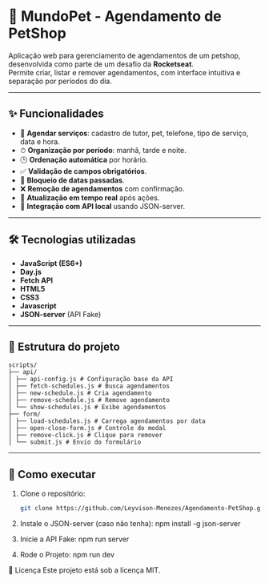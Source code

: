 # 🐾 MundoPet - Agendamento de PetShop

Aplicação web para gerenciamento de agendamentos de um petshop, desenvolvida como parte de um desafio da **Rocketseat**.  
Permite criar, listar e remover agendamentos, com interface intuitiva e separação por períodos do dia.

---

## ✨ Funcionalidades

- 📅 **Agendar serviços**: cadastro de tutor, pet, telefone, tipo de serviço, data e hora.
- ⏱ **Organização por período**: manhã, tarde e noite.
- 🕒 **Ordenação automática** por horário.
- ✅ **Validação de campos obrigatórios**.
- 🚫 **Bloqueio de datas passadas**.
- ❌ **Remoção de agendamentos** com confirmação.
- 🔄 **Atualização em tempo real** após ações.
- 📡 **Integração com API local** usando JSON-server.

---

## 🛠 Tecnologias utilizadas

- **JavaScript (ES6+)**
- **Day.js**
- **Fetch API**
- **HTML5**
- **CSS3**
- **Javascript**
- **JSON-server** (API Fake)

---

## 📂 Estrutura do projeto

```
scripts/
├── api/
│ ├── api-config.js # Configuração base da API
│ ├── fetch-schedules.js # Busca agendamentos
│ ├── new-schedule.js # Cria agendamento
│ ├── remove-schedule.js # Remove agendamento
│ └── show-schedules.js # Exibe agendamentos
├── form/
│ ├── load-schedules.js # Carrega agendamentos por data
│ ├── open-close-form.js # Controle do modal
│ ├── remove-click.js # Clique para remover
│ └── submit.js # Envio do formulário
```

---

## 🚀 Como executar

1. Clone o repositório:
   ```bash
   git clone https://github.com/Leyvison-Menezes/Agendamento-PetShop.git

2. Instale o JSON-server (caso não tenha):
   npm install -g json-server

3. Inicie a API Fake:
   npm run server

4. Rode o Projeto:
   npm run dev

📄 Licença
Este projeto está sob a licença MIT.
